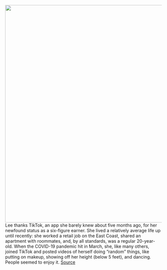 <img src='https://cdn.vox-cdn.com/thumbor/w3Y_OUndXbkEIgfvJN4IkdNtMgg=/0x0:2040x1360/1200x675/filters:focal(857x517:1183x843)/cdn.vox-cdn.com/uploads/chorus_image/image/67422529/acastro_200916_4192_titktokOnlyfans_0001_v3.0.jpg' width='700px' /><br/>
Lee thanks TikTok, an app she barely knew about five months ago, for her newfound status as a six-figure earner. She lived a relatively average life up until recently: she worked a retail job on the East Coast, shared an apartment with roommates, and, by all standards, was a regular 20-year-old. When the COVID-19 pandemic hit in March, she, like many others, joined TikTok and posted videos of herself doing “random” things, like putting on makeup, showing off her height (below 5 feet), and dancing. People seemed to enjoy it.
<a href='https://www.theverge.com/2020/9/17/21439657/onlyfans-tiktok-subscribers-videos-fans'> Source <a/>